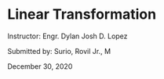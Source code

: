 # Linear Transformation

 Instructor: Engr. Dylan Josh D. Lopez <br>

 Submitted by: Surio, Rovil Jr., M

 December 30, 2020